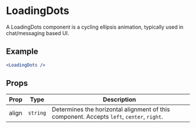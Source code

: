 # LoadingDots

A LoadingDots component is a cycling ellipsis animation, typically used in chat/messaging based UI.

## Example

```jsx
<LoadingDots />
```


## Props

| Prop | Type | Description |
| --- | --- | --- |
| align | `string` | Determines the horizontal alignment of this component. Accepts `left`, `center`, `right`. |
